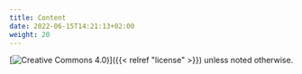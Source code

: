 ```yaml
---
title: Content
date: 2022-06-15T14:21:13+02:00
weight: 20
---
```

[![Creative Commons 4.0](cc))]({{< relref "license" >}})
unless noted otherwise.

